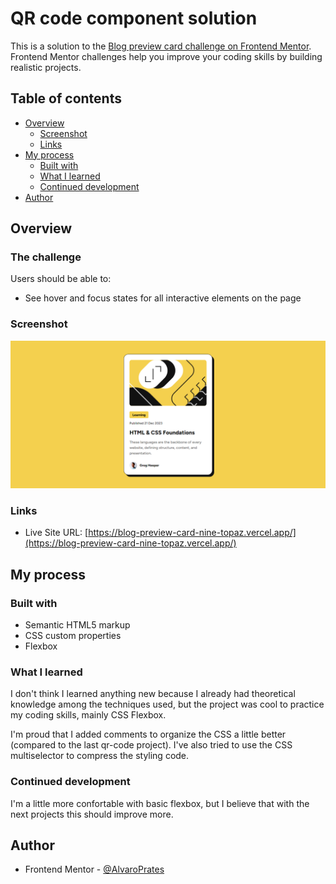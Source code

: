 # QR code component solution

This is a solution to the [Blog preview card challenge on Frontend Mentor](https://www.frontendmentor.io/challenges/blog-preview-card-ckPaj01IcS). Frontend Mentor challenges help you improve your coding skills by building realistic projects. 

## Table of contents

- [Overview](#overview)
  - [Screenshot](#screenshot)
  - [Links](#links)
- [My process](#my-process)
  - [Built with](#built-with)
  - [What I learned](#what-i-learned)
  - [Continued development](#continued-development)
- [Author](#author)

## Overview

### The challenge

Users should be able to:

- See hover and focus states for all interactive elements on the page

### Screenshot

![](./assets/images/screenshot.png)

### Links

- Live Site URL: [https://blog-preview-card-nine-topaz.vercel.app/](https://blog-preview-card-nine-topaz.vercel.app/)

## My process

### Built with

- Semantic HTML5 markup
- CSS custom properties
- Flexbox

### What I learned

I don't think I learned anything new because I already had theoretical knowledge among the techniques used, but the project was cool to practice my coding skills, mainly CSS Flexbox.

I'm proud that I added comments to organize the CSS a little better (compared to the last qr-code project). I've also tried to use the CSS multiselector to compress the styling code.

### Continued development

I'm a little more confortable with basic flexbox, but I believe that with the next projects this should improve more.

## Author

- Frontend Mentor - [@AlvaroPrates](https://www.frontendmentor.io/profile/AlvaroPrates)
